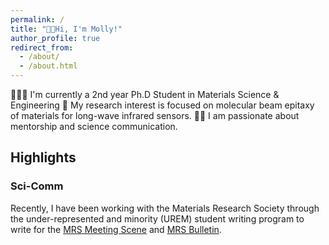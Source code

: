 ```yaml
---
permalink: /
title: "👋🏻Hi, I'm Molly!"
author_profile: true
redirect_from:
  - /about/
  - /about.html
---
```


👩🏻‍🔬 I'm currently a 2nd year Ph.D Student in Materials Science & Engineering
🧪 My research interest is focused on molecular beam epitaxy of materials for long-wave infrared sensors.
✍🏻 I am passionate about mentorship and science communication.

## Highlights

### Sci-Comm

Recently, I have been working with the Materials Research Society through the under-represented and minority (UREM) student writing program to write for the [MRS Meeting Scene](https://materials.typepad.com/mrs_meeting_scene/2024/04/symposium-xmrsthe-kavli-foundation-frontiers-of-materials.html) and [MRS Bulletin](https://doi.org/10.1557/s43577-024-00712-x).
